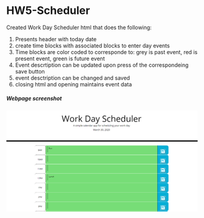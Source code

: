 # HW5-Scheduler
Created Work Day Scheduler html that does the following:
1. Presents header with today date
2. create time blocks with associated blocks to enter day events
3. Time blocks are color coded to corresponde to: grey is past event, red is present event, green is future event
4. Event descrtiption can be updated upon press of the correspondeing save button
5. event desctription can be changed and saved
6. closing html and opening maintains event data

##### Webpage screenshot
![Image of Scheduler](Assets/images/Scheduler.PNG)

